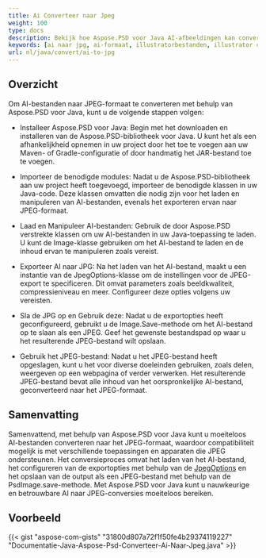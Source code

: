 ```yaml
---
title: Ai Converteer naar Jpeg
weight: 100
type: docs
description: Bekijk hoe Aspose.PSD voor Java AI-afbeeldingen kan converteren naar JPEG
keywords: [ai naar jpg, ai-formaat, illustratorbestanden, illustrator converteren, psd api, java, voorbeeldcode]
url: nl/java/convert/ai-to-jpg
---
```


## **Overzicht**
Om AI-bestanden naar JPEG-formaat te converteren met behulp van Aspose.PSD voor Java, kunt u de volgende stappen volgen:

- Installeer Aspose.PSD voor Java: Begin met het downloaden en installeren van de Aspose.PSD-bibliotheek voor Java. U kunt het als een afhankelijkheid opnemen in uw project door het toe te voegen aan uw Maven- of Gradle-configuratie of door handmatig het JAR-bestand toe te voegen.

- Importeer de benodigde modules: Nadat u de Aspose.PSD-bibliotheek aan uw project heeft toegevoegd, importeer de benodigde klassen in uw Java-code. Deze klassen omvatten die nodig zijn voor het laden en manipuleren van AI-bestanden, evenals het exporteren ervan naar JPEG-formaat.

- Laad en Manipuleer AI-bestanden: Gebruik de door Aspose.PSD verstrekte klassen om uw AI-bestanden in uw Java-toepassing te laden. U kunt de Image-klasse gebruiken om het AI-bestand te laden en de inhoud ervan te manipuleren zoals vereist.

- Exporteer AI naar JPG: Na het laden van het AI-bestand, maakt u een instantie van de JpegOptions-klasse om de instellingen voor de JPEG-export te specificeren. Dit omvat parameters zoals beeldkwaliteit, compressieniveau en meer. Configureer deze opties volgens uw vereisten.

- Sla de JPG op en Gebruik deze: Nadat u de exportopties heeft geconfigureerd, gebruikt u de Image.Save-methode om het AI-bestand op te slaan als een JPEG. Geef het gewenste bestandspad op waar u het resulterende JPEG-bestand wilt opslaan.

- Gebruik het JPEG-bestand: Nadat u het JPEG-bestand heeft opgeslagen, kunt u het voor diverse doeleinden gebruiken, zoals delen, weergeven op een webpagina of verder verwerken. Het resulterende JPEG-bestand bevat alle inhoud van het oorspronkelijke AI-bestand, geconverteerd naar het JPEG-formaat.

## **Samenvatting**
Samenvattend, met behulp van Aspose.PSD voor Java kunt u moeiteloos AI-bestanden converteren naar het JPEG-formaat, waardoor compatibiliteit mogelijk is met verschillende toepassingen en apparaten die JPEG ondersteunen. Het conversieproces omvat het laden van het AI-bestand, het configureren van de exportopties met behulp van de [JpegOptions](https://reference.aspose.com/psd/java/com.aspose.psd.imageoptions/jpegoptions/) en het opslaan van de output als een JPEG-bestand met behulp van de PsdImage.save-methode. Met Aspose.PSD voor Java kunt u nauwkeurige en betrouwbare AI naar JPEG-conversies moeiteloos bereiken.

## **Voorbeeld**
{{< gist "aspose-com-gists" "31800d807a72f1f50fe4b29374119227" "Documentatie-Java-Aspose-Psd-Converteer-Ai-Naar-Jpeg.java" >}}
